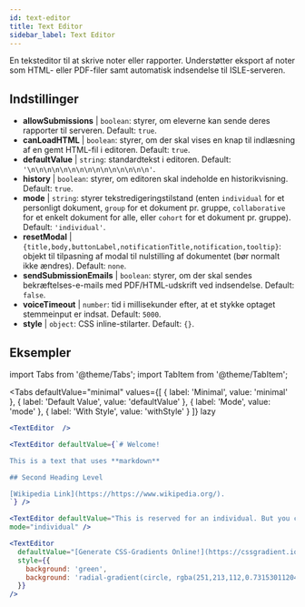 ```yaml
---
id: text-editor
title: Text Editor
sidebar_label: Text Editor
---
```


En teksteditor til at skrive noter eller rapporter. Understøtter eksport af noter som HTML- eller PDF-filer samt automatisk indsendelse til ISLE-serveren.

## Indstillinger

* __allowSubmissions__ | `boolean`: styrer, om eleverne kan sende deres rapporter til serveren. Default: `true`.
* __canLoadHTML__ | `boolean`: styrer, om der skal vises en knap til indlæsning af en gemt HTML-fil i editoren. Default: `true`.
* __defaultValue__ | `string`: standardtekst i editoren. Default: `'\n\n\n\n\n\n\n\n\n\n\n\n\n\n\n'`.
* __history__ | `boolean`: styrer, om editoren skal indeholde en historikvisning. Default: `true`.
* __mode__ | `string`: styrer tekstredigeringstilstand (enten `individual` for et personligt dokument, `group` for et dokument pr. gruppe, `collaborative` for et enkelt dokument for alle, eller `cohort` for et dokument pr. gruppe). Default: `'individual'`.
* __resetModal__ | `{title,body,buttonLabel,notificationTitle,notification,tooltip}`: objekt til tilpasning af modal til nulstilling af dokumentet (bør normalt ikke ændres). Default: `none`.
* __sendSubmissionEmails__ | `boolean`: styrer, om der skal sendes bekræftelses-e-mails med PDF/HTML-udskrift ved indsendelse. Default: `false`.
* __voiceTimeout__ | `number`: tid i millisekunder efter, at et stykke optaget stemmeinput er indsat. Default: `5000`.
* __style__ | `object`: CSS inline-stilarter. Default: `{}`.


## Eksempler

import Tabs from '@theme/Tabs';
import TabItem from '@theme/TabItem';

<Tabs
    defaultValue="minimal"
    values={[
        { label: 'Minimal', value: 'minimal' },
        { label: 'Default Value', value: 'defaultValue' },
        { label: 'Mode', value: 'mode' },
        { label: 'With Style', value: 'withStyle' }
    ]}
    lazy
>

<TabItem value="minimal">

```jsx live
<TextEditor  />
```

</TabItem>

<TabItem value="defaultValue">

```jsx live
<TextEditor defaultValue={`# Welcome!

This is a text that uses **markdown**

## Second Heading Level

[Wikipedia Link](https://https://www.wikipedia.org/).
`} />
```

</TabItem>

<TabItem value="mode">

```jsx live
<TextEditor defaultValue="This is reserved for an individual. But you can also allow groups, students cohorts, or everybody to join in and work collaboratively (setting the mode option will only have an effect in a live lesson, not this preview)." 
mode="individual" />
```

</TabItem>

<TabItem value="withStyle">

```jsx live
<TextEditor  
  defaultValue="[Generate CSS-Gradients Online!](https://cssgradient.io/)"
  style={{ 
    background: 'green',
    background: 'radial-gradient(circle, rgba(251,213,112,0.7315301120448179) 0%,rgba(83,199,14,0.4514180672268907) 100%)' 
  }}
/>
```

</TabItem>

</Tabs>
